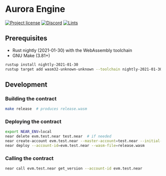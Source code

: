 # Aurora Engine

[![Project license](https://img.shields.io/badge/license-Public%20Domain-blue.svg)](https://creativecommons.org/publicdomain/zero/1.0/)
[![Discord](https://img.shields.io/discord/490367152054992913?label=discord)](https://discord.gg/jNjHYUF8vw)
[![Lints](https://github.com/aurora-is-near/aurora-engine/actions/workflows/lints.yml/badge.svg)](https://github.com/aurora-is-near/aurora-engine/actions/workflows/lints.yml)

## Prerequisites

- Rust nightly (2021-01-30) with the WebAssembly toolchain
- GNU Make (3.81+)

```sh
rustup install nightly-2021-01-30
rustup target add wasm32-unknown-unknown --toolchain nightly-2021-01-30
```

## Development

### Building the contract

```sh
make release  # produces release.wasm
```

### Deploying the contract

```sh
export NEAR_ENV=local
near delete evm.test.near test.near  # if needed
near create-account evm.test.near --master-account=test.near --initial-balance 100000
near deploy --account-id=evm.test.near --wasm-file=release.wasm
```

### Calling the contract

```sh
near call evm.test.near get_version --account-id evm.test.near
```
